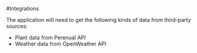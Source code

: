 #Integrations

The application will need to get the following kinds of data from third-party sources:

- Plant data from Perenual API
- Weather data from OpenWeather API
